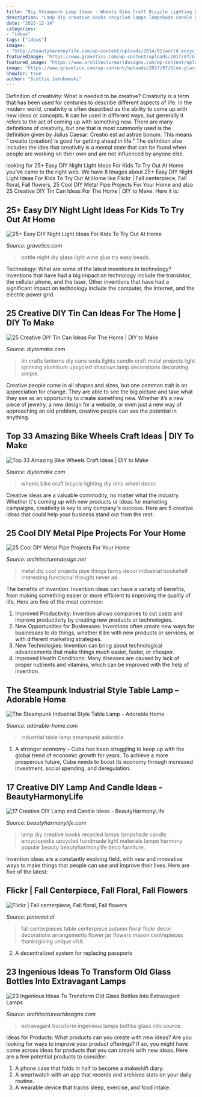 ```yaml
---
title: "Diy Steampunk Lamp Ideas - Wheels Bike Craft Bicycle Lighting Diy Rims Wheel Decor"
description: "Lamp diy creative books recycled lamps lampshade candle encyclopedia upcycled handmade light materials lampe harmony popular beauty beautyharmonylife deco furniture"
date: "2022-12-14"
categories:
- "ideas"
tags: ["ideas"]
images:
- "http://beautyharmonylife.com/wp-content/uploads/2014/02/world_encyclopedia_book_lamp_by_collopy-d5cr40e.jpg"
featuredImage: "https://www.gravetics.com/wp-content/uploads/2017/07/Glue-glass-beads-to-an-old-wine-bottle-to-recreate-this-stunning-design.jpg"
featured_image: "https://www.architectureartdesigns.com/wp-content/uploads/2017/02/17-31-630x951.jpg"
image: "https://www.gravetics.com/wp-content/uploads/2017/07/Glue-glass-beads-to-an-old-wine-bottle-to-recreate-this-stunning-design.jpg"
ShowToc: true
author: "Scottie Jakubowski"
---
```



Definition of creativity: What is needed to be creative?
Creativity is a term that has been used for centuries to describe different aspects of life. In the modern world, creativity is often described as the ability to come up with new ideas or concepts. It can be used in different ways, but generally it refers to the act of coming up with something new. There are many definitions of creativity, but one that is most commonly used is the definition given by Julius Caesar: Creatio est ad astrae bonum. This means “ creatio (creation) is good for getting ahead in life.” The definition also includes the idea that creativity is a mental state that can be found when people are working on their own and are not influenced by anyone else.

	

		
looking for 25+ Easy DIY Night Light Ideas For Kids To Try Out At Home you've came to the right web. We have 8 Images about 25+ Easy DIY Night Light Ideas For Kids To Try Out At Home like Flickr | Fall centerpiece, Fall floral, Fall flowers, 25 Cool DIY Metal Pipe Projects For Your Home and also 25 Creative DIY Tin Can Ideas For The Home | DIY to Make. Here it is:
		
    
## 25+ Easy DIY Night Light Ideas For Kids To Try Out At Home

<img loading=lazy src="https://www.gravetics.com/wp-content/uploads/2017/07/Glue-glass-beads-to-an-old-wine-bottle-to-recreate-this-stunning-design.jpg" onerror="this.onerror=null;this.src='https://tse3.mm.bing.net/th?id=OIP.V52s1JzxQnDCHtrUuR9E1gHaJ4&amp;pid=15.1';" alt="25+ Easy DIY Night Light Ideas For Kids To Try Out At Home">

_Source: gravetics.com_

>bottle night diy glass light wine glue try easy beads. 

	

Technology: What are some of the latest inventions in technology?
Inventions that have had a big impact on technology include the transistor, the cellular phone, and the laser. Other inventions that have had a significant impact on technology include the computer, the Internet, and the electric power grid.

    
## 25 Creative DIY Tin Can Ideas For The Home | DIY To Make

<img loading=lazy src="http://www.diytomake.com/wp-content/uploads/2016/08/tin-can-lanterns-idea.jpg" onerror="this.onerror=null;this.src='https://tse4.mm.bing.net/th?id=OIP.wrpHmbTZ-pB7uRO6lfUmnwHaLI&amp;pid=15.1';" alt="25 Creative DIY Tin Can Ideas For The Home | DIY to Make">

_Source: diytomake.com_

>tin crafts lanterns diy cans soda lights candle craft metal projects light spinning aluminum upcycled shadows lamp decorations decorating simple. 

	

Creative people come in all shapes and sizes, but one common trait is an appreciation for change. They are able to see the big picture and take what they see as an opportunity to create something new. Whether it’s a new piece of jewelry, a new design for a website, or even just a new way of approaching an old problem, creative people can see the potential in anything.

    
## Top 33 Amazing Bike Wheels Craft Ideas | DIY To Make

<img loading=lazy src="http://www.diytomake.com/wp-content/uploads/2016/11/Bike-Wheels-Wall-Lighting.jpg" onerror="this.onerror=null;this.src='https://tse3.mm.bing.net/th?id=OIP.Yf_pxaYXngZQda8Gz5QB_wHaLI&amp;pid=15.1';" alt="Top 33 Amazing Bike Wheels Craft Ideas | DIY to Make">

_Source: diytomake.com_

>wheels bike craft bicycle lighting diy rims wheel decor. 

	

Creative ideas are a valuable commodity, no matter what the industry. Whether it's coming up with new products or ideas for marketing campaigns, creativity is key to any company's success. Here are 5 creative ideas that could help your business stand out from the rest: 

    
## 25 Cool DIY Metal Pipe Projects For Your Home

<img loading=lazy src="http://cdn.architecturendesign.net/wp-content/uploads/2016/01/AD-Cool-DIY-Metal-Projects-For-Your-Home-19.jpg" onerror="this.onerror=null;this.src='https://tse2.mm.bing.net/th?id=OIP.OKCSuPEjFUbTMFdQxIgBHAHaOM&amp;pid=15.1';" alt="25 Cool DIY Metal Pipe Projects For Your Home">

_Source: architecturendesign.net_

>metal diy cool projects pipe things fancy decor industrial bookshelf interesting functional thought never ad. 

	

The benefits of invention:
Invention ideas can have a variety of benefits, from making something easier or more efficient to improving the quality of life. Here are five of the most common: 
1. Improved Productivity: Invention allows companies to cut costs and improve productivity by creating new products or technologies.
2. New Opportunities for Businesses: Inventions often create new ways for businesses to do things, whether it be with new products or services, or with different marketing strategies.
3. New Technologies: Invention can bring about technological advancements that make things much easier, faster, or cheaper.
4. Improved Health Conditions: Many diseases are caused by lack of proper nutrients and vitamins, which can be improved with the help of invention. 
    
## The Steampunk Industrial Style Table Lamp – Adorable Home

<img loading=lazy src="https://adorable-home.com/wp-content/uploads/2015/12/The-Steampunk-Industrial-Style-Table-Lamp-3.jpg" onerror="this.onerror=null;this.src='https://tse3.mm.bing.net/th?id=OIP.Y085wfIBs8KwGDuUGoCGbwHaFj&amp;pid=15.1';" alt="The Steampunk Industrial Style Table Lamp – Adorable Home">

_Source: adorable-home.com_

>industrial table lamp steampunk adorable. 

	

1. A stronger economy – Cuba has been struggling to keep up with the global trend of economic growth for years. To achieve a more prosperous future, Cuba needs to boost its economy through increased investment, social spending, and deregulation.

    
## 17 Creative DIY Lamp And Candle Ideas - BeautyHarmonyLife

<img loading=lazy src="http://beautyharmonylife.com/wp-content/uploads/2014/02/world_encyclopedia_book_lamp_by_collopy-d5cr40e.jpg" onerror="this.onerror=null;this.src='https://tse4.mm.bing.net/th?id=OIP.Vsl0cqzNR5awvXh9m4T8uwHaNK&amp;pid=15.1';" alt="17 Creative DIY Lamp and Candle Ideas - BeautyHarmonyLife">

_Source: beautyharmonylife.com_

>lamp diy creative books recycled lamps lampshade candle encyclopedia upcycled handmade light materials lampe harmony popular beauty beautyharmonylife deco furniture. 

	

Invention ideas are a constantly evolving field, with new and innovative ways to make things that people can use and improve their lives. Here are five of the latest:

    
## Flickr | Fall Centerpiece, Fall Floral, Fall Flowers

<img loading=lazy src="https://i.pinimg.com/736x/69/86/fd/6986fda909bbbf45a3a9407135a4e77a--fall-table-centerpieces-fall-table-decorations.jpg" onerror="this.onerror=null;this.src='https://tse4.mm.bing.net/th?id=OIP.yChMsl5rGM9XYhLJ-iSS7AHaLG&amp;pid=15.1';" alt="Flickr | Fall centerpiece, Fall floral, Fall flowers">

_Source: pinterest.cl_

>fall centerpieces table centerpiece autumn floral flickr decor decorations arrangements flower jar flowers mason centrepieces thanksgiving unique visit. 

	

2. A decentralized system for replacing passports 

    
## 23 Ingenious Ideas To Transform Old Glass Bottles Into Extravagant Lamps

<img loading=lazy src="https://www.architectureartdesigns.com/wp-content/uploads/2017/02/17-31-630x951.jpg" onerror="this.onerror=null;this.src='https://tse4.mm.bing.net/th?id=OIP.zxy-uUBTa9DdjIu-j0Ju2AHaLL&amp;pid=15.1';" alt="23 Ingenious Ideas To Transform Old Glass Bottles Into Extravagant Lamps">

_Source: architectureartdesigns.com_

>extravagant transform ingenious lamps bottles glass into source. 

	

Ideas for Products: What products can you create with new ideas?
Are you looking for ways to improve your product offerings? If so, you might have come across ideas for products that you can create with new ideas. Here are a few potential products to consider: 
1. A phone case that folds in half to become a makeshift diary.
2. A smartwatch with an app that records and archives stats on your daily routine.
3. A wearable device that tracks sleep, exercise, and food intake.

